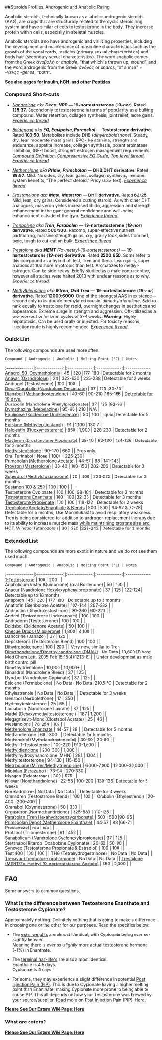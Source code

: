 ##Steroids Profiles, Androgenic and Anabolic Rating

Anabolic steroids, technically known as anabolic-androgenic steroids (AAS), are drugs that are structurally related to the cyclic steroid ring system and have similar effects to testosterone in the body. They increase protein within cells, especially in skeletal muscles. 

Anabolic steroids also have androgenic and virilizing properties, including the development and maintenance of masculine characteristics such as the growth of the vocal cords, testicles (primary sexual characteristics) and body hair (secondary sexual characteristics). The word anabolic comes from the Greek *ἀναβολή* or *anabole*, "that which is thrown up, mound", and the word androgenic from the Greek *ἀνδρός* or *andros*, "of a man" + -*γενής* -*genes*, *“born”*.

**See also pages for [Insulin](/steroids/insulin.md), [hGH](/steroids/growth_hormone.md), and other [Peptides](/steroids/compounds/peptides.md)**.

### Compound Short-cuts

* [*Nandrolone*](/steroids/deca_durabolin.md) *aka* ***Deca***, ***NPP*** — **19-nortestosterone** (***19***\-***nor***). Rated **125**:**37**. Second only to testosterone in terms of popularity as a bulking compound. Water retention, collagen synthesis, joint relief, more gains. [*Experience thread*](https://www.reddit.com/r/steroids/comments/8ako42/compound_experience_saturday_nandrolone_deca_npp/)*.*

* [*Boldenone*](/steroids/equipoise.md) *aka* ***EQ, Equipoise***, ***Parenabol*** — **Testosterone derivative**. Rated **100**:**50**. Metabolites include DHB (*dihydroboldenone*). Steady, dry, lean moderate mass gains, EPO-like stamina, strength and endurance,  appetite increase, collagen synthesis, potent aromatase inhibition, IGF-1 boost, stringent estrogen management requirements. [*Compound Definition*](/steroids/equipoise.md). [*Comprehensive EQ Guide*](https://www.reddit.com/r/steroids/comments/f493l2/daily_ask_anything_20200215/fhqyyqr/), [*Top-level thread*](https://www.reddit.com/r/steroids/comments/f5aw0b/discussion_eq_equipoise_estrogen_and_ai_effects/)*.* [*Experience thread*](https://www.reddit.com/r/steroids/comments/854ntj/compound_experience_saturday_boldenone_eq/)*.*

* [*Methenolone*](/steroids/primobolan.md) *aka* ***Primo***, ***Primobolan*** — **DHB**/**DHT derivative**. Rated **88**:**57**.  Mild. No sides, dry, lean gains,  collagen synthesis, immune system benefits, “The perfect steroid.” Pricy (±3× test). [*Experience thread*](https://www.reddit.com/r/steroids/comments/9hzn60/compound_experience_saturday_primo_methenolone/)*.*

* [*Drostanolone*](/steroids/masteron.md) *aka* ***Mast***, ***Masteron*** — **DHT derivative**. Rated **62**/**25**. Mild, lean, dry gains. Considered a cutting steroid. As with other DHT analogues, masteron yields increased libido, aggression and strength enhancement in the gym; general confidence and well-being enhancement outside of the gym. [*Experience thread*](https://www.reddit.com/r/steroids/comments/9dz2ps/compound_experience_saturday_masteron/)*.*

* [*Trenbolone*](/steroids/trenbolone.md) *aka* ***Tren***, ***Parabolan*** — **19-nortestosterone** (***19***\-***nor***) **derivative**. Rated **500**/**500**. Recomp, super-effective nutrient partitioning, massive strength gains, dry, grainy look, sides from hell, toxic, tough to out-eat on bulk. [*Experience thread*](https://www.reddit.com/r/steroids/comments/8oboj2/compound_experience_sunday_trenbolone_aka_tren/)*.*

* [*Trestolone*](/steroids/trestolone.md) *aka* ***MENT*** *(7α-methyl-19-nortestosterone)* — **19-nortestosterone** (***19***\-***nor***) **derivative**. Rated **2500**:**650**. Some refer to this compound as a hybrid of Test, Tren and Deca. Lean gains, super anabolic at 10x more myotropic than test. Aromatizes to methyl-estrogen. Can be side heavy. Briefly studied as a male contraceptive, however all studies were halted 2013 with unclear reasons as to why. [*Experience thread*](https://www.reddit.com/r/steroids/comments/86t5st/compound_experience_saturday_trestolone_trest_ment/)*.* 

* [*Methyltrienolone*](/steroids/compounds/methyltrienolone.md) *aka* ***Mtren***, ***Oral Tren*** — **19-nortestosterone** (***19***\-***nor***) **derivative**. Rated **12000**:**6000**. One of the strongest AAS in existence—second only to its double methylated cousin, *dimethyltrienolone*. Said to rank equally to trestolone for rapid, overnight changes in aesthetics and appearance. Extreme surge in strength and aggression. Oft-utilized as a pre-workout or for brief cycles of 3-4 weeks. **Warning**: Highly hepatotoxic. Can be used orally or injected. For toxicity reasons, injection route is highly recommended. [*Experience thread*](https://www.reddit.com/r/steroids/comments/9g59y3/compound_experience_saturday_metribolone/)*.*

### Quick List
The following compounds are used more often.

	Compound | Androgenic | Anabolic | Melting Point (°C) | Notes   
:--------------|:--------------:|:-------------:|:-------------:|:-------------   
[Anadrol 50 (Oxymetholone)](/steroids/anadrol.md) | 45 | 320 |177-180 | Detectable for 2 months   
[Anavar (Oxandrolone)](/steroids/anavar.md) | 24 | 322-630 | 235-238 | Detectable for 2 weeks   
Androgel (Testosterone) | 100 | 100 | |   
[Deca-Durabolin (Nandrolone Decanoate)](/steroids/deca_durabolin.md) | 37 | 125 |30-35 |   
[Dianabol (Methandrostenolone)](/steroids/dianabol.md) | 40-60 | 90-210 |165-166 | [Detectable for 19 days.](http://www.ncbi.nlm.nih.gov/pubmed/16804957)   
Durabolin (Nandrolone Phenylpropionate) | 37 | 125 |92-96 |   
[Dymethazine (Mebolazine)](/steroids/dymethazine.md) | 95-96 | 210 | N/A |   
[Equipoise (Boldenone Undecylenate)](/steroids/equipoise.md) | 50 | 100 | liquid| Detectable for 5 months   
[Epistane (Methylepitiostanol)](/steroids/epitiostanol.md) | 91 | 1,100 | 130.7 |   
[Halotestin (Fluoxymesterone)](/steroids/halotestin.md) | 850 | 1,900 | 228-230 | Detectable for 2 months   
[Masteron (Drostanolone Propionate)](/steroids/masteron.md) | 25-40 | 62-130 | 124-126 | Detectable for 2 months   
[Methylstenbolone](http://www.reddit.com/r/steroids/wiki/compounds/methylstenbolone) | 90-170 | 660  | | Pros only.    
[Oral Turinabol](/steroids/turinabol.md) | None | 100+ | 225-230|   
[Primobolan (Methenolone Acetate)](/steroids/primobolan.md) | 44-57 | 88 | 141-143|   
[Proviron (Mesterolone)](/steroids/proviron.md) | 30-40 | 100-150 | 202-206 | Detectable for 3 weeks   
[Superdrol (Methyldrostanolone)](/steroids/gear/methasterone.md) | 20 | 400 | 223-225 | Detectable for 3 months   
[Sustanon 100 &amp; 250](/steroids/sustanon_250.md) | 100 | 100 | |   
[Testosterone Cypionate](/steroids/testosterone_cypionate.md) | 100 | 100 |98-104 | Detectable for 3 months   
[Testosterone Enanthate](/steroids/testosterone_enanthate.md) | 100 | 100 |32-36 | Detectable for 3 months   
[Testosterone Propionate](/steroids/testosterone_propionate.md) |100 | 100  | 118-122 | Detectable for 2 weeks   
[Trenbolone Acetate/Enanthate &amp; Blends](/steroids/trenbolone.md) | 500 | 500 | 94-97 &amp; 72-78| Detectable for 5 months, Use Montelukast to avoid respiratory weakness. Tren is being considered for addition to androgen replacement therapy due to its ability to increase muscle mass [while maintaining prostate size and HCT.](http://www.ncbi.nlm.nih.gov/pubmed/21266670) 
[Winstrol (Stanozolol)](/steroids/winstrol.md) | 30 | 320 |228-242 | Detectable for 2 months  

### Extended List
The following compounds are more exotic in nature and we do not see them used much.

	Compound | Androgenic | Anabolic | Melting Point (°C) | Notes   
:--------------|:--------------:|:-------------:|:-------------:|:-------------   
[1-Testosterone](/steroids/compounds/dihydroboldenone.md) | 100 | 200 | |  
Anabolicum Vister (Quinbolone) (oral Boldenone) | 50 | 100 | |     
[Anadur](http://www.reddit.com/r/steroids/wiki/compounds/anadur) (Nandrolone Hexyloxyphenylpropionate) | 37 | 125 | 122-124| Detectable up to 18 months   
Anapolon | 45  | 320  | 177-180 | Detectable up to 2 months   
Anatrofin (Stenbolone Acetate) | 107-144 | 267-332 | |   
Andractim (Dihydrotestosteron) | 30-260 | 60-220 | |   
Andriol (Testosterone Undecanoate) | 100 | 100 | |   
Androderm (Testosterone) | 100 | 100 | |  
Boldabol (Boldenone Acetate) | 50 | 100 | |  
[Cheque Drops (Mibolerone)](/steroids/cheque_drops.md) | 1,800 | 4,100 | |   
Danocrine (Danazol) | 37 | 125 | |   
Deposterona (Testosterone Blend) | 100 | 100 | |   
[Dihydroboldenone](/steroids/compounds/dihydroboldenone.md) | 100 | 200 | | Very new, similar to Tren   
[Dimethandrolone/Dimethylnandrolone (DMAU)](/steroids/dimethylnandrolone.md) | No Data  | 13,600 [Bioorg Med Chem Lett. 2005 Feb 15;15(4):1213-6] | | Under development as male birth control pill   
Dimethyltrienolone | 10,000 | 10,000+ | |   
Dinandrol (Nandrolone Blend) | 37 | 125 | |   
Dynabol (Nandrolone Cypionate) | 37 | 125 | |   
Esiclene (Formebolone) | No Data  | No Data  |210.5 °C | Detectable for 2 months   
Ethylestrenole | No Data  | No Data  | | Detectable for 3 weeks   
Genabol (Norbolethone) | 17 | 350 | |   
Hydroxytestosterone | 25 | 65 | |   
Laurabolin (Nandrolone Laurate) | 37 | 125 | |   
Madol (Desoxymethyltestosterone ) | 187 | 1,200 | |   
Megagrisevit-Mono (Clostebol Acetate) | 25 | 46 | |   
Mestanolone | 78-254 | 107 | |   
[Methenolone Enanthate](/steroids/primobolan.md) | 44-57  | 88  | | Detectable for 5 months   
Methandienone | 60  | 300  | | Detectable for 5 months   
Methandriol (Mythelandrostenediol) | 30-60 | 20-60 | |   
Methyl-1-Testosterone | 100-220 | 910-1,600 | |   
[Methyldienolone](http://www.reddit.com/r/steroids/wiki/compounds/methyldienolone ) | 200-300 | 1,000 | |   
Methylhydroxynandrolone (MHN) | 281 | 1304 | |  
Methyltestosterone | 94-130 | 115-150 | |   
[Metribolone (MTren/Methyltrienolone)](/steroids/compounds/methyltrienolone.md) | 6,000-7,000 | 12,000-30,000 | |   
[Miotolan (Furazabol)](http://www.reddit.com/r/steroids/wiki/compounds/miotolan) | 73-94 | 270-330 | |   
Myagen (Bolasterone) | 300 | 575 | |   
[Nilevar (Norethandrolone)](/steroids/compounds/nilevar.md) | 22-55 | 100-200 | 130-136| Detectable for 5 weeks   
Noretadrolone  | No Data  | No Data  | | Detectable for 3 weeks   
Omnadren (Testosterone Blend) | 100 | 100 | |
Orabolin (Ethylestrenol) | 20-400 | 200-400 | |   
Oranabol (Oxymesterone) | 50 | 330 | |   
Orgasteron (Normethandrolone) | 325-580 | 110-125 | |   
[Parabolan (Tren Hexahydrobenzycarbonate)](/steroids/trenbolone.md) | 500 | 500 |90-95 |   
[Primobolan Depot (Methenolone Enanthate)](/steroids/primobolan.md) | 44-57 | 88 |66-71 |   
Prostanozol | n/a | n/a | |   
Protabol (Thiomesterone) | 61 | 456 | |   
Sanabolicum (Nandrolone Cyclohexylpropionate) | 37 | 125 | |   
Steranabol Ritardo (Oxabolone Cypionate) | 20-60 | 50-90 | |   
Synovex (Testosterone Propionate &amp; Estradiol) | 100 | 100 | |   
Test 400 | 100 | 100 | |
THG (Tetrahydrogestrinone) | No Data  | No Data  | |   
[Trenavar (Trenbolone prohormone)](http://www.reddit.com/r/steroids/wiki/compounds/trenavar) | No Data  | No Data  | |
[Trestolone (MENT/7α-methyl-19-nortestosterone Acetate)](/steroids/trestolone.md) | 650 | 2,300 | | 

## FAQ
Some answers to common questions.

### What is the difference between Testosterone Enanthate and Testosterone Cypionate?

Approximately nothing. Definitely nothing that is going to make a difference in choosing one or the other for our purposes. Read the specifics below:

* The [ester weights](/steroids/compounds/esters.md#wiki_esters_and_the_active_dose) are almost identical, with Cypionate being *ever so-slightly* heavier.  
Meaning there is *ever so-slightly* more actual testosterone hormone (~1%) in Enanthate.

* The [terminal half-life's](/steroids/compounds/esters.md#wiki_esters_active_half-life_table) are also almost identical.  
Enanthate is 4.5 days.  
Cypionate is 5 days.

* For some, they may experience a slight difference in potential [Post Injection Pain (PIP)](/steroids/thecycle/injecting.md#wiki_pip_.28post_injection_pain.29). This is due to Cypionate having a higher melting point than Enanthate, making Cypionate more prone to being able to cause PIP. This all depends on how your Testosterone was brewed by your source/supplier. [Read more on Post Injection Pain (PIP): Here.](/steroids/thecycle/injecting.md#wiki_pip_.28post_injection_pain.29)

[**Please See Our Esters Wiki Page: Here**](/steroids/compounds/esters.md)

### What are esters?

[**Please See Our Esters Wiki Page: Here**](/steroids/compounds/esters.md)